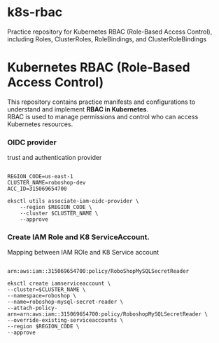# k8s-rbac
Practice repository for Kubernetes RBAC (Role-Based Access Control), including Roles, ClusterRoles, RoleBindings, and ClusterRoleBindings

# Kubernetes RBAC (Role-Based Access Control)

This repository contains practice manifests and configurations to understand and implement **RBAC in Kubernetes**.  
RBAC is used to manage permissions and control who can access Kubernetes resources.


### OIDC provider
trust and authentication provider

```

REGION_CODE=us-east-1
CLUSTER_NAME=roboshop-dev
ACC_ID=315069654700

eksctl utils associate-iam-oidc-provider \
    --region $REGION_CODE \
    --cluster $CLUSTER_NAME \
    --approve

```    


### Create IAM Role and K8 ServiceAccount. 
Mapping between IAM ROle and K8 Service account

```

arn:aws:iam::315069654700:policy/RoboShopMySQLSecretReader

eksctl create iamserviceaccount \
--cluster=$CLUSTER_NAME \
--namespace=roboshop \
--name=roboshop-mysql-secret-reader \
--attach-policy-arn=arn:aws:iam::315069654700:policy/RoboshopMySQLSecretReader \
--override-existing-serviceaccounts \
--region $REGION_CODE \
--approve

```
